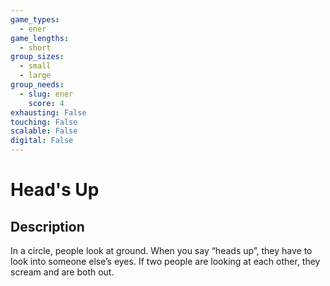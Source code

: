```yaml
---
game_types:
  - ener
game_lengths:
  - short
group_sizes:
  - small
  - large
group_needs:
  - slug: ener
    score: 4
exhausting: False
touching: False
scalable: False
digital: False
---
```

# Head's Up

## Description
In a circle, people look at ground. When you say “heads up”, they have to look into someone else’s eyes. If two people are looking at each other, they scream and are both out.
